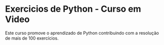 # Exercicios de Python - Curso em Video

Este curso promove o aprendizado de Python contribuindo com a resolução de mais de 100 exercícios.
 
